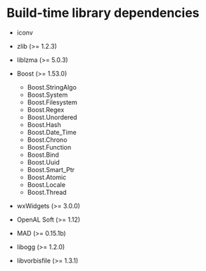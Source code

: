Build-time library dependencies
===============================

- iconv
- zlib (>= 1.2.3)
- liblzma (>= 5.0.3)

- Boost (>= 1.53.0)
  - Boost.StringAlgo
  - Boost.System
  - Boost.Filesystem
  - Boost.Regex
  - Boost.Unordered
  - Boost.Hash
  - Boost.Date_Time
  - Boost.Chrono
  - Boost.Function
  - Boost.Bind
  - Boost.Uuid
  - Boost.Smart_Ptr
  - Boost.Atomic
  - Boost.Locale
  - Boost.Thread

- wxWidgets (>= 3.0.0)

- OpenAL Soft (>= 1.12)
- MAD (>= 0.15.1b)
- libogg (>= 1.2.0)
- libvorbisfile (>= 1.3.1)
